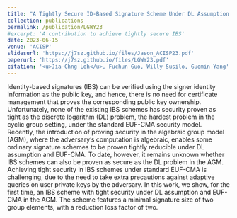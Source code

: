 ```yaml
---
title: "A Tightly Secure ID-Based Signature Scheme Under DL Assumption in AGM"
collection: publications
permalink: /publication/LGWY23
#excerpt: 'A contribution to achieve tightly secure IBS'
date: 2023-06-15
venue: 'ACISP'
slidesurl: 'https://j7sz.github.io/files/Jason_ACISP23.pdf'
paperurl: 'https://j7sz.github.io/files/LGWY23.pdf'
citation: '<u>Jia-Chng Loh</u>, Fuchun Guo, Willy Susilo, Guomin Yang'
---
```


Identity-based signatures (IBS) can be verified using the signer identity information as the public key, and hence, there is no need for certificate management that proves the corresponding public key ownership. Unfortunately, none of the existing IBS schemes has security proven as tight as the discrete logarithm (DL) problem, the hardest problem in the cyclic group setting, under the standard EUF-CMA security model. Recently, the introduction of proving security in the algebraic group model (AGM), where the adversary’s computation is algebraic, enables some ordinary signature schemes to be proven tightly reducible under DL assumption and EUF-CMA. To date, however, it remains unknown whether IBS schemes can also be proven as secure as the DL problem in the AGM. Achieving tight security in IBS schemes under standard EUF-CMA is challenging, due to the need to take extra precautions against adaptive queries on user private keys by the adversary. In this work, we show, for the first time, an IBS scheme with tight security under DL assumption and EUF-CMA in the AGM. The scheme features a minimal signature size of two group elements, with a reduction loss factor of two.